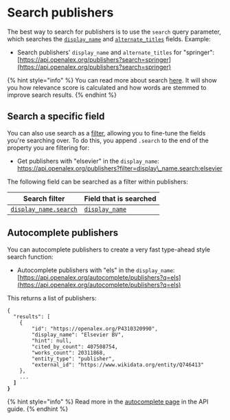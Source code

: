 # Search publishers

The best way to search for publishers is to use the `search` query parameter, which searches the [`display_name`](publisher-object.md#display\_name) and [`alternate_titles`](publisher-object.md#alternate\_titles) fields. Example:

* Search publishers' `display_name` and `alternate_titles` for "springer":\
  [https://api.openalex.org/publishers?search=springer](https://api.openalex.org/publishers?search=springer)

{% hint style="info" %}
You can read more about search [here](../../how-to-use-the-api/get-lists-of-entities/search-entities.md). It will show you how relevance score is calculated and how words are stemmed to improve search results.
{% endhint %}

## Search a specific field

You can also use search as a [filter](../../how-to-use-the-api/get-lists-of-entities/filter-entity-lists.md), allowing you to fine-tune the fields you're searching over. To do this, you append `.search` to the end of the property you are filtering for:

* Get publishers with "elsevier" in the `display_name`:\
  https://api.openalex.org/publishers?filter=display\_name.search:elsevier

The following field can be searched as a filter within publishers:

| Search filter                                                      | Field that is searched                              |
| ------------------------------------------------------------------ | --------------------------------------------------- |
| [`display_name.search`](filter-publishers.md#display\_name.search) | [`display_name`](publisher-object.md#display\_name) |

## Autocomplete publishers

You can autocomplete publishers to create a very fast type-ahead style search function:

* Autocomplete publishers with "els" in the `display_name`:\
  [https://api.openalex.org/autocomplete/publishers?q=els](https://api.openalex.org/autocomplete/publishers?q=els)

This returns a list of publishers:

<pre class="language-json"><code class="lang-json">{ 
  "results": [
    {
        "id": "https://openalex.org/P4310320990",
        "display_name": "Elsevier BV",
        "hint": null,
        "cited_by_count": 407508754,
        "works_count": 20311868,
        "entity_type": "publisher",
        "external_id": "https://www.wikidata.org/entity/Q746413"
    },
    ...
<strong>  ]
</strong><strong>}
</strong></code></pre>

{% hint style="info" %}
Read more in the [autocomplete page](../../how-to-use-the-api/get-lists-of-entities/autocomplete-entities.md) in the API guide.
{% endhint %}

